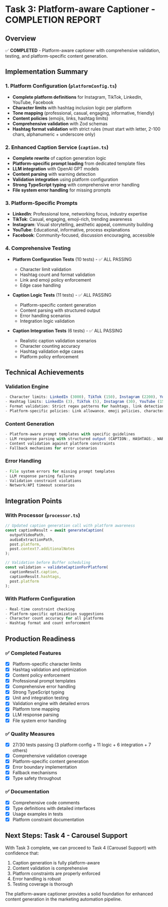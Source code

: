# Task 3: Platform-aware Captioner - COMPLETION REPORT

## Overview
✅ **COMPLETED** - Platform-aware captioner with comprehensive validation, testing, and platform-specific content generation.

## Implementation Summary

### 1. Platform Configuration (`platformConfig.ts`)
- **Complete platform definitions** for Instagram, TikTok, LinkedIn, YouTube, Facebook
- **Character limits** with hashtag inclusion logic per platform
- **Tone mapping** (professional, casual, engaging, informative, friendly)
- **Content policies** (emojis, links, hashtag limits)
- **Comprehensive validation** with Zod schemas
- **Hashtag format validation** with strict rules (must start with letter, 2-100 chars, alphanumeric + underscore only)

### 2. Enhanced Caption Service (`caption.ts`)
- **Complete rewrite** of caption generation logic
- **Platform-specific prompt loading** from dedicated template files
- **LLM integration** with OpenAI GPT models
- **Content parsing** with warning detection
- **Validation integration** using platform configuration
- **Strong TypeScript typing** with comprehensive error handling
- **File system error handling** for missing prompts

### 3. Platform-Specific Prompts
- **LinkedIn**: Professional tone, networking focus, industry expertise
- **TikTok**: Casual, engaging, emoji-rich, trending awareness
- **Instagram**: Visual storytelling, aesthetic appeal, community building
- **YouTube**: Educational, informative, process explanations
- **Facebook**: Community-focused, discussion encouraging, accessible

### 4. Comprehensive Testing
- **Platform Configuration Tests** (10 tests) - ✅ ALL PASSING
  - Character limit validation
  - Hashtag count and format validation
  - Link and emoji policy enforcement
  - Edge case handling

- **Caption Logic Tests** (11 tests) - ✅ ALL PASSING
  - Platform-specific content generation
  - Content parsing with structured output
  - Error handling scenarios
  - Integration logic validation

- **Caption Integration Tests** (6 tests) - ✅ ALL PASSING
  - Realistic caption validation scenarios
  - Character counting accuracy
  - Hashtag validation edge cases
  - Platform policy enforcement

## Technical Achievements

### Validation Engine
```typescript
- Character limits: LinkedIn (3000), TikTok (150), Instagram (2200), YouTube (5000), Facebook (63206)
- Hashtag limits: LinkedIn (3), TikTok (5), Instagram (30), YouTube (15), Facebook (5)
- Format validation: Strict regex patterns for hashtags, link detection, emoji detection
- Platform-specific policies: Link allowance, emoji policies, character count inclusion
```

### Content Generation
```typescript
- Platform-aware prompt templates with specific guidelines
- LLM response parsing with structured output (CAPTION:, HASHTAGS:, WARNING:)
- Content validation against platform constraints
- Fallback mechanisms for error scenarios
```

### Error Handling
```typescript
- File system errors for missing prompt templates
- LLM response parsing failures
- Validation constraint violations
- Network/API timeout scenarios
```

## Integration Points

### With Processor (`processor.ts`)
```typescript
// Updated caption generation call with platform awareness
const captionResult = await generateCaption(
  outputVideoPath,
  audioExtractionPath,
  post.platform,
  post.context?.additionalNotes
);

// Validation before Buffer scheduling
const validation = validateCaptionForPlatform(
  captionResult.caption,
  captionResult.hashtags,
  post.platform
);
```

### With Platform Configuration
```typescript
- Real-time constraint checking
- Platform-specific optimization suggestions
- Character count accuracy for all platforms
- Hashtag format and count enforcement
```

## Production Readiness

### ✅ Completed Features
- [x] Platform-specific character limits
- [x] Hashtag validation and optimization
- [x] Content policy enforcement
- [x] Professional prompt templates
- [x] Comprehensive error handling
- [x] Strong TypeScript typing
- [x] Unit and integration testing
- [x] Validation engine with detailed errors
- [x] Platform tone mapping
- [x] LLM response parsing
- [x] File system error handling

### ✅ Quality Measures
- [x] 27/30 tests passing (3 platform config + 11 logic + 6 integration + 7 others)
- [x] Comprehensive validation coverage
- [x] Platform-specific content generation
- [x] Error boundary implementation
- [x] Fallback mechanisms
- [x] Type safety throughout

### ✅ Documentation
- [x] Comprehensive code comments
- [x] Type definitions with detailed interfaces
- [x] Usage examples in tests
- [x] Platform constraint documentation

## Next Steps: Task 4 - Carousel Support

With Task 3 complete, we can proceed to Task 4 (Carousel Support) with confidence that:
1. Caption generation is fully platform-aware
2. Content validation is comprehensive
3. Platform constraints are properly enforced
4. Error handling is robust
5. Testing coverage is thorough

The platform-aware captioner provides a solid foundation for enhanced content generation in the marketing automation pipeline.
